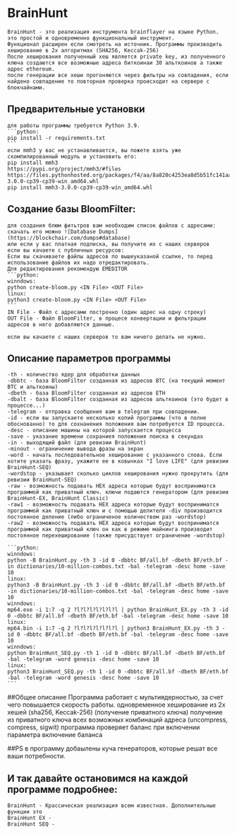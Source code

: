 # BrainHunt
    BrainHunt - это реализация инструмента brainflayer на языке Python. это простой и одновременно функциональный инструмент. 
    Функционал расширен если смотреть на источник. Программы производить хеширование в 2х алгоритмах (SHA256, Keccak-256)
    После хеширования полученный хеш является private key, из полученного ключа создаются все возможные адреса биткоинаи 30 альткоинов а также адрес ethereum.
    после генерации все хеши прогоняются через фильтры на совпадения, если найдено совпадение то повторная проверка происходит на сервере с блокчайнами.

## Предварительные установки
    для работы программы требуется Python 3.9.
    ```python:
    pip install -r requirements.txt
    ```
    если mmh3 у вас не устанавливается, вы пожете взять уже скомпилированный модуль и установить его:
    pip install mmh3
    https://pypi.org/project/mmh3/#files
    https://files.pythonhosted.org/packages/f4/aa/8a820c4253ea8d5b51fc141aa012abb9595d5529bc7057ccb21f6d023d78/mmh3-3.0.0-cp39-cp39-win_amd64.whl
    pip install mmh3-3.0.0-cp39-cp39-win_amd64.whl


## Создание базы BloomFilter:
    для создания блюм фитьтров вам необходим список файлов с адресами:
    скачать его можно ![Database Dumps](https://blockchair.com/dumps#database)
    или если у вас платная подписка, вы получите их с наших серверов
    если вы качаете с публичных ресурсов:
    Если вы скачиваете файлы адресов по вышеуказаной ссылке, то перед использование файлов их надо отредактировать.
    Для редактирования рекомендую EMEDITOR
    ```python:
    winndows:
    python create-bloom.py <IN File> <OUT File>
    linux:
    python3 create-bloom.py <IN File> <OUT File>
    ```
    IN File - Файл с адресами построчно (один адрес на одну строку)
    OUT File - Файл BloomFilter, в процесе конвертации и фильтрации адресов в него добавляются данные.

    если вы качаете с наших серверов то вам ничего делать не нужно.

## Описание параметров программы
    -th - количество ядер для обработки данных
    -dbbtc - база BloomFilter созданная из адресов BTC (на текущий момент BTC и альткоины)
    -dbeth - база BloomFilter созданная из адресов ETH
    -dbalt - база BloomFilter созданная из адресов альткоинов (это будет в процессе...)
    -telegram - отправка сообщения вам в telegram при совпадении.
    -id - если вы запускаете несколько копий программы (что в полне обоснованно) то для сохнанения положения вам потребуется ID процесса.
    -desc - описание машины на которой запускается процесса
    -save - указание времени сохраниея положения поиска в секундах
    -in - выходящий файл (для ревизии BrainHunt)
    -minout - ограничение вывода фразы на экран
    -word - начать последовательное хеширование с указанного слова. Если хотите указать фразу, укажите ее в ковычках "I love LIFE" (для ревизии BrainHunt-SEQ)
    -wordstop - указывает сколько циклов хеширования нужно прокрутить (для ревизии BrainHunt-SEQ)
    -raw - возможность подавать HEX адреса которые будут восприниматся программой как приватный ключ. ключи подаются генератором (для ревизии BrainHunt-EX, BrainHunt Classic)
    -raw1 - возможность подавать HEX адреса которые будут восприниматся программой как приватный ключ и с помощью делителя -div производится постоянное деление (либо ограниченое количеством раз -wordstop)
    -raw2 - возможность подавать HEX адреса которые будут восприниматся программой как приватный ключ он как в режиме майнинга производит постоянное перехеширование (также присудствует ограничение -wordstop)

    ```python:
    winndows:
    python -B BrainHunt.py -th 3 -id 0 -dbbtc BF/all.bf -dbeth BF/eth.bf -in dictionaries/10-million-combos.txt -bal -telegram -desc home -save 10
    linux:
    python3 -B BrainHunt.py -th 3 -id 0 -dbbtc BF/all.bf -dbeth BF/eth.bf -in dictionaries/10-million-combos.txt -bal -telegram -desc home -save 10
    winndows:
    mp64.exe -i 1:7 -q 2 ?l?l?l?l?l?l?l | python BrainHunt_EX.py -th 3 -id 0 -dbbtc BF/all.bf -dbeth BF/eth.bf -bal -telegram -desc home -save 10
    linux:
    mp64.bin -i 1:7 -q 2 ?l?l?l?l?l?l?l | python3 BrainHunt_EX.py -th 3 -id 0 -dbbtc BF/all.bf -dbeth BF/eth.bf -bal -telegram -desc home -save 10
    winndows:
    python BrainHunt_SEQ.py -th 1 -id 0 -dbbtc BF/all.bf -dbeth BF/eth.bf -bal -telegram -word genesis -desc home -save 10
    linux:
    python3 BrainHunt_SEQ.py -th 1 -id 0 -dbbtc BF/all.bf -dbeth BF/eth.bf -bal -telegram -word genesis -desc home -save 10
    ```

##Общее описание
    Программа работает с мультиядерностью, за счет чего повышается скорость работы.
    одновременное хеширование из 2х хешей (sha256, Keccak-256) (получение приватного ключа)
    получение из приватного ключа всех возможных комбинаций адреса (uncompress, compress, sigwit)
    программа проверяет баланс при включении параметра включение баланса

##PS
    в программу добаылены куча генераторов, которые решат все ваши потребности.
    
## И так давайте остановимся на каждой программе подробнее:
    BrainHunt - Красcическая реализация всем известная. Дополнительные функции это 
    BrainHunt EX - 
    BrainHunt SEQ - 
